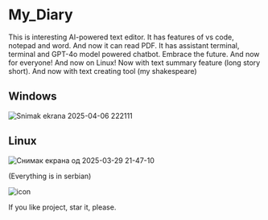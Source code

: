 # My_Diary
This is interesting AI-powered text editor. It has features of vs code, notepad and word. And now it can read PDF. It has assistant terminal, terminal and GPT-4o model powered chatbot. Embrace the future. And now for everyone! And now on Linux! Now with text summary feature (long story short). And now with text creating tool (my shakespeare)

## Windows

![Snimak ekrana 2025-04-06 222111](https://github.com/user-attachments/assets/be8758cc-1756-441f-825c-47e2071d15e6)

## Linux

![Снимак екрана од 2025-03-29 21-47-10](https://github.com/user-attachments/assets/55145863-b71e-4e9b-a69c-fc78d413a8eb)


(Everything is in serbian)

![icon](https://github.com/Anonymous6598/My_Diary/assets/121385046/9d438e37-8822-4608-8458-df8b9f93b4bd)

If you like project, star it, please.
